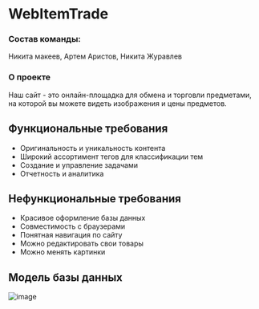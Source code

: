 # WebItemTrade
### Состав команды: 
Никита макеев, Артем Аристов, Никита Журавлев
### О проекте
Наш сайт - это онлайн-площадка для обмена и торговли предметами, на которой вы можете видеть изображения и цены предметов.
## Функциональные требования 
- Оригинальность и уникальность контента
- Широкий ассортимент тегов для классификации тем
- Создание и управление задачами
- Отчетность и аналитика
## Нефункциональные требования
- Красивое оформление базы данных
- Совместимость с браузерами
- Понятная навигация по сайту
- Можно редактировать свои товары
- Можно менять картинки
## Модель базы данных
![image](https://github.com/NikitaMakeev/WebItemTrade/assets/131643947/285f05c4-1aad-422e-8b03-d452e8a30950)

